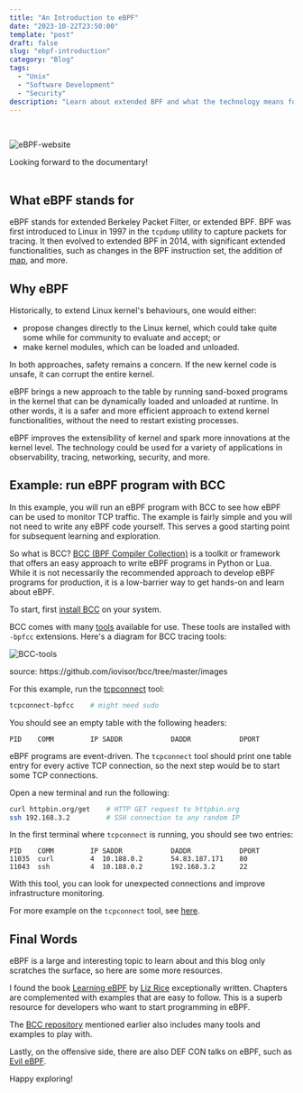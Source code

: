 ```yaml
---
title: "An Introduction to eBPF"
date: "2023-10-22T23:50:00"
template: "post"
draft: false
slug: "ebpf-introduction"
category: "Blog"
tags:
  - "Unix"
  - "Software Development"
  - "Security"
description: "Learn about extended BPF and what the technology means for extending functionalities in Linux kernel. Run an example of an eBPF program with BCC tool."
---
```


<br>

![eBPF-website](/media/ebpf.png)
<figcaption>Looking forward to the documentary!</figcaption>

<br>

## What eBPF stands for

eBPF stands for extended Berkeley Packet Filter, or extended BPF. BPF was first introduced to Linux in 1997 in the `tcpdump` utility to capture packets for tracing. It then evolved to extended BPF in 2014, with significant extended functionalities, such as changes in the BPF instruction set, the addition of [map](https://www.kernel.org/doc/html/v5.18/bpf/maps.html), and more.

## Why eBPF

Historically, to extend Linux kernel's behaviours, one would either:

* propose changes directly to the Linux kernel, which could take quite some while for community to evaluate and accept; or
* make kernel modules, which can be loaded and unloaded.

In both approaches, safety remains a concern. If the new kernel code is unsafe, it can corrupt the entire kernel.

eBPF brings a new approach to the table by running sand-boxed programs in the kernel that can be dynamically loaded and unloaded at runtime. In other words, it is a safer and more efficient approach to extend kernel functionalities, without the need to restart existing processes.

eBPF improves the extensibility of kernel and spark more innovations at the kernel level. The technology could be used for a variety of applications in observability, tracing, networking, security, and more.

## Example: run eBPF program with BCC

In this example, you will run an eBPF program with BCC to see how eBPF can be used to monitor TCP traffic. The example is fairly simple and you will not need to write any eBPF code yourself. This serves a good starting point for subsequent learning and exploration.

So what is BCC? [BCC (BPF Compiler Collection)](https://github.com/iovisor/bcc) is a toolkit or framework that offers an easy approach to write eBPF programs in Python or Lua. While it is not necessarily the recommended approach to develop eBPF programs for production, it is a low-barrier way to get hands-on and learn about eBPF.

To start, first [install BCC](https://github.com/iovisor/bcc/blob/master/INSTALL.md) on your system.

BCC comes with many [tools](https://github.com/iovisor/bcc/tree/master/tools) available for use. These tools are installed with `-bpfcc` extensions. Here's a diagram for BCC tracing tools:

![BCC-tools](https://github.com/iovisor/bcc/blob/master/images/bcc_tracing_tools_2019.png?raw=true)
<figcaption>source: https://github.com/iovisor/bcc/tree/master/images</figcaption>

For this example, run the [tcpconnect](https://github.com/iovisor/bcc/blob/master/tools/tcpconnect.py) tool:

```bash
tcpconnect-bpfcc    # might need sudo
```

You should see an empty table with the following headers:

```text
PID    COMM         IP SADDR            DADDR            DPORT
```

eBPF programs are event-driven. The `tcpconnect` tool should print one table entry for every active TCP connection, so the next step would be to start some TCP connections.

Open a new terminal and run the following:

```bash
curl httpbin.org/get    # HTTP GET request to httpbin.org
ssh 192.168.3.2         # SSH connection to any random IP
```

In the first terminal where `tcpconnect` is running, you should see two entries:

```text
PID    COMM         IP SADDR            DADDR            DPORT
11035  curl         4  10.188.0.2       54.83.187.171    80  
11043  ssh          4  10.188.0.2       192.168.3.2      22
```

With this tool, you can look for unexpected connections and improve infrastructure monitoring.

For more example on the `tcpconnect` tool, see [here](https://github.com/iovisor/bcc/blob/master/tools/tcpconnect_example.txt).

## Final Words

eBPF is a large and interesting topic to learn about and this blog only scratches the surface, so here are some more resources.

I found the book [Learning eBPF](https://www.oreilly.com/library/view/learning-ebpf/9781098135119/) by [Liz Rice](https://github.com/lizrice) exceptionally written. Chapters are complemented with examples that are easy to follow. This is a superb resource for developers who want to start programming in eBPF.

The [BCC repository](https://github.com/iovisor/bcc) mentioned earlier also includes many tools and examples to play with.

Lastly, on the offensive side, there are also DEF CON talks on eBPF, such as [Evil eBPF](https://www.youtube.com/watch?v=yrrxFZfyEsw).

Happy exploring!

<br>

